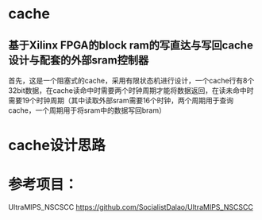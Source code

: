 # cache
基于Xilinx FPGA的block ram的写直达与写回cache设计与配套的外部sram控制器
-----------------------------------------------
首先，这是一个阻塞式的cache，采用有限状态机进行设计，一个cache行有8个32bit数据，在cache读命中时需要两个时钟周期才能将数据返回，在读未命中时需要19个时钟周期（其中读取外部sram需要16个时钟，两个周期用于查询cache，一个周期用于将sram中的数据写回bram）

cache设计思路
==========================================



参考项目：
===========================
UltraMIPS_NSCSCC https://github.com/SocialistDalao/UltraMIPS_NSCSCC

